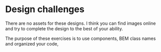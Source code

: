 # Design challenges

There are no assets for these designs. I think you can find images online and try to complete the design to the best of your ability.

The purpose of these exercises is to use components, BEM class names and organized your code,
